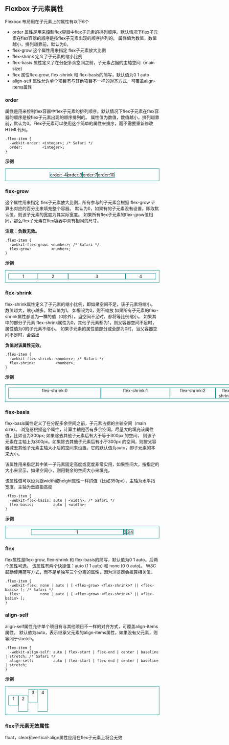 ## Flexbox 子元素属性

Flexbox 布局用在子元素上的属性有以下6个

* order 属性是用来控制flex容器中flex子元素的排列顺序。默认情况下flex子元素在flex容器的顺序是按flex子元素出现的顺序排列的。
属性值为数值，数值越小，排列越靠前，默认为0。
* flex-grow 这个属性用来指定 flex子元素放大比例
* flex-shrink 定义了子元素的缩小比例
* flex-basis 属性定义了在分配多余空间之前，子元素占据的主轴空间（main size）
* flex 属性flex-grow, flex-shrink 和 flex-basis的简写，默认值为0 1 auto
* align-self 属性允许单个项目有与其他项目不一样的对齐方式，可覆盖align-items属性

### order
属性是用来控制flex容器中flex子元素的排列顺序。默认情况下flex子元素在flex容器的顺序是按flex子元素出现的顺序排列的。
属性值为数值，数值越小，排列越靠前，默认为0。Flex子元素可以使用这个简单的属性来排序，而不需要重新修改HTML代码。

```
.flex-item {
  -webkit-order: <integer>; /* Safari */
  order:         <integer>;
}
```
**示例**

<div style="display:flex;border: 1px solid darkcyan;padding: 10px;margin-bottom: 20px;justify-content:center;">
  <div style="border:1px solid darkcyan;text-align:center;order:10">order:10</div>
  <div style="border:1px solid darkcyan;text-align:center;order:3">order:3</div>
  <div style="border:1px solid darkcyan;text-align:center;order:-4">order:-4</div>
  <div style="border:1px solid darkcyan;text-align:center;order:7">order:7</div>
</div>

### flex-grow
这个属性用来指定 flex子元素放大比例，所有参与的子元素会根据 flex-grow 计算出对应的百分比来填充整个容器。
默认为0，如果有的子元素没有设置，即取默认值，则该子元素的宽度为其实际宽度。
如果所有flex子元素的flex-grow值相同，那么flex子元素在flex容器中具有相同的尺寸。

**注意：负数无效。**

```
.flex-item {
  -webkit-flex-grow: <number>; /* Safari */
  flex-grow:         <number>;
}
```

**示例**

<div style="display:flex;border: 1px solid darkcyan;padding: 10px;margin-bottom: 20px;justify-content:center;">
  <div style="border:1px solid darkcyan;text-align:center;flex-grow:2;">1</div>
  <div style="border:1px solid darkcyan;text-align:center;flex-grow:2;">2</div>
  <div style="border:1px solid darkcyan;text-align:center;flex-grow:4;">3</div>
  <div style="border:1px solid darkcyan;text-align:center;flex-grow:2;">4</div>
</div>

### flex-shrink

flex-shrink属性定义了子元素的缩小比例，即如果空间不足，该子元素将缩小。数值越大，缩小越多。默认值为1。
如果设为0，则不缩放
如果所有子元素的flex-shrink属性都设为一样的值（0除外），当空间不足时，都将等比例缩小。
如果其中的部分子元素 flex-shrink属性为0，其他子元素都为1，则父容器空间不足时，属性值为0的子元素不缩小。
如果子元素的属性值部分或全部为0时，当父容器空间不足时，会溢出

**负值对该属性无效。**

```
.flex-item {
  -webkit-flex-shrink: <number>; /* Safari */
  flex-shrink:         <number>;
}
```

**示例**

<div style="display:flex;border: 1px solid darkcyan;padding: 10px;margin-bottom: 20px;justify-content:center;width:750px;">
  <div style="border:1px solid darkcyan;text-align:center;width:300px;flex-shrink:0;">flex-shrink:0</div>
  <div style="border:1px solid darkcyan;text-align:center;width:300px;flex-shrink:1;">flex-shrink:1</div>
  <div style="border:1px solid darkcyan;text-align:center;width:300px;flex-shrink:2;">flex-shrink:2</div>
  <div style="border:1px solid darkcyan;text-align:center;width:300px;flex-shrink:3;">flex-shrink:3</div>
</div>

### flex-basis
flex-basis属性定义了在分配多余空间之前，子元素占据的主轴空间（main size）。
浏览器根据这个属性，计算主轴是否有多余空间，尽量大的填充该属性值，比如设为300px; 如果除去其他子元素后有大于等于300px 的空间，
则该子元素在主轴上为300px。如果除去其他子元素后有小于300px 的空间，则按父容器减去其他子元素主轴大小后的空间来设置。它的默认值为auto，即子元素的本来大小。

该属性用来指定其中某一子元素固定高度或宽度非常实用，如果空间大，按指定的大小来显示，如果空间小，则用剩余的空间大小来填充。

该属性值可以设为跟width或height属性一样的值（比如350px），主轴为水平指宽度，主轴为垂直指高度

```
.flex-item {
  -webkit-flex-basis: auto | <width>; /* Safari */
  flex-basis:         auto | <width>;
}
```

**示例**

<div style="display:flex;border: 1px solid darkcyan;padding: 10px;margin-bottom: 20px;justify-content:center;">
  <div style="border:1px solid darkcyan;text-align:center;flex-basis:300px;">1</div>
  <div style="border:1px solid darkcyan;text-align:center;">2</div>
  <div style="border:1px solid darkcyan;text-align:center;">3</div>
  <div style="border:1px solid darkcyan;text-align:center;">4</div>
</div>

### flex
flex属性是flex-grow, flex-shrink 和 flex-basis的简写，默认值为0 1 auto。后两个属性可选。
该属性有两个快捷值：auto (1 1 auto) 和 none (0 0 auto)。
W3C鼓励使用简写方式，而不是单独写三个分离的属性，因为浏览器会推算相关值。


```
.flex-item {
  -webkit-flex: none | auto | [ <flex-grow> <flex-shrink>? || <flex-basis> ]; /* Safari */
  flex:         none | auto | [ <flex-grow> <flex-shrink>? || <flex-basis> ];
}
```

### align-self
align-self属性允许单个项目有与其他项目不一样的对齐方式，可覆盖align-items属性。
默认值为auto，表示继承父元素的align-items属性，如果没有父元素，则等同于stretch。

```
.flex-item {
  -webkit-align-self: auto | flex-start | flex-end | center | baseline | stretch; /* Safari */
  align-self:         auto | flex-start | flex-end | center | baseline | stretch;
}
```

**示例**

<div style="display:flex;align-items: flex-start; border: 1px solid darkcyan;padding: 10px;margin-bottom: 20px;">
  <div style="width:30px;height:30px;border:1px solid darkcyan;text-align:center;align-self:center;">1</div>
  <div style="width:30px;height:50px;border:1px solid darkcyan;text-align:center;align-self:flex-end;">2</div>
  <div style="width:30px;height:40px;border:1px solid darkcyan;text-align:center;">3</div>
  <div style="width:30px;height:70px;border:1px solid darkcyan;text-align:center;">4</div>
</div>

### flex子元素无效属性

float，clear和vertical-align属性应用在flex子元素上将会无效
